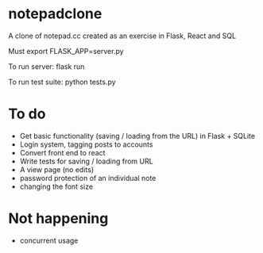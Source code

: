 # notepadclone
A clone of notepad.cc created as an exercise in Flask, React and SQL

Must export FLASK_APP=server.py

To run server: flask run

To run test suite: python tests.py

# To do
- Get basic functionality (saving / loading from the URL) in Flask + SQLite
- Login system, tagging posts to accounts
- Convert front end to react
- Write tests for saving / loading from URL
- A view page (no edits)
- password protection of an individual note
- changing the font size

# Not happening
- concurrent usage
